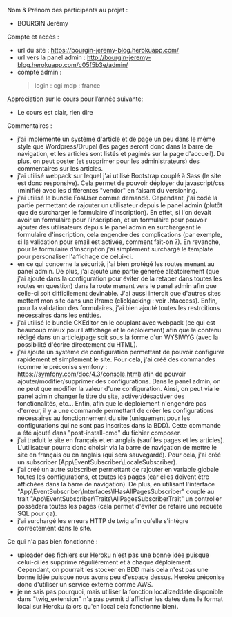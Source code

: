 Nom & Prénom des participants au projet :
- BOURGIN Jérémy

Compte et accès :
- url du site : https://bourgin-jeremy-blog.herokuapp.com/
- url vers la panel admin : http://bourgin-jeremy-blog.herokuapp.com/c05f5b3e/admin/
- compte admin : 
    > login : cgi
    > mdp : france

Appréciation sur le cours pour l’année suivante:
- Le cours est clair, rien dire

Commentaires :
- j'ai implémenté un système d'article et de page un peu dans le même style que Wordpress/Drupal (les pages seront donc dans la barre de navigation, et les articles sont listés et paginés sur la page d'accueil). De plus, on peut poster (et supprimer pour les administrateurs) des commentaires sur les articles.
- j'ai utilisé webpack sur lequel j'ai utilisé Bootstrap couplé à Sass (le site est donc responsive). Cela permet de pouvoir déployer du javascript/css (minifié) avec les différentes "vendor" en faisant du versioning. 
- j'ai utilisé le bundle FosUser comme demandé. Cependant, j'ai codé la partie permettant de rajouter un utilisateur depuis le panel admin (plutôt que de surcharger le formulaire d'inscription). En effet, si l'on devait avoir un formulaire pour l'inscription, et un formulaire pour pouvoir ajouter des utilisateurs depuis le panel admin en surchargeant le formulaire d'inscription, cela engendre des complications (par exemple, si la validation pour email est activée, comment fait-on ?). En revanche, pour le formulaire d'inscription j'ai simplement surchargé le template pour personaliser l'affichage de celui-ci.
- en ce qui concerne la sécurité, j'ai bien protégé les routes menant au panel admin. De plus, j'ai ajouté une partie générée aléatoirement (que j'ai ajouté dans la configuration pour éviter de la retaper dans toutes les routes en question) dans la route menant vers le panel admin afin que celle-ci soit difficilement devinable. J'ai aussi interdit que d'autres sites mettent mon site dans une iframe (clickjacking : voir .htaccess). Enfin, pour la validation des formulaires, j'ai bien ajouté toutes les restrcitions nécessaires dans les entitiés.
- j'ai utilisé le bundle CKEditor en le couplant avec webpack (ce qui est beaucoup mieux pour l'affichage et le déploiement) afin que le contenu rédigé dans un article/page soit sous la forme d'un WYSIWYG (avec la possibilité d'écrire directement du HTML).
- j'ai ajouté un système de configuration permettant de pouvoir configurer rapidement et simplement le site. Pour cela, j'ai créé des commandes (comme le préconise symfony : https://symfony.com/doc/4.3/console.html) afin de pouvoir ajouter/modifier/supprimer des configurations. Dans le panel admin, on ne peut que modifier la valeur d'une configuration. Ainsi, on peut via le panel admin changer le titre du site, activer/désactiver des fonctionalités, etc... Enfin, afin que le déploiement n'engendre pas d'erreur, il y a une commande permettant de créer les configurations nécessaires au fonctionnement du site (uniquement pour les configurations qui ne sont pas inscrites dans la BDD). Cette commande a été ajouté dans "post-install-cmd" du fichier composer.
- j'ai traduit le site en français et en anglais (sauf les pages et les articles). L'utilisateur pourra donc choisir via la barre de navigation de mettre le site en français ou en anglais (qui sera sauvegardé). Pour cela, j'ai créé un subscriber (App\EventSubscriber\LocaleSubscriber).
- j'ai créé un autre subscriber permettant de rajouter en variable globale toutes les configurations, et toutes les pages (car elles doivent être affichées dans la barre de navigation). De plus, en utilisant l'interface "App\EventSubscriber\Interfaces\IHasAllPagesSubscriber" couplé au trait "App\EventSubscriber\Traits\AllPagesSubscriberTrait" un controller possèdera toutes les pages (cela permet d'éviter de refaire une requête SQL pour ça).
- j'ai surchargé les erreurs HTTP de twig afin qu'elle s'intègre correctement dans le site.

Ce qui n'a pas bien fonctionné :
- uploader des fichiers sur Heroku n'est pas une bonne idée puisque celui-ci les supprime régulièrement et à chaque déploiement. Cependant, on pourrait les stocker en BDD mais cela n'est pas une bonne idée puisque nous avons peu d'espace dessus. Heroku préconise donc d'utiliser un service externe comme AWS.
- je ne sais pas pourquoi, mais utiliser la fonction localizeddate disponible dans "twig_extension" n'a pas permit d'afficher les dates dans le format local sur Heroku (alors qu'en local cela fonctionne bien).
